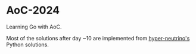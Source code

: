 # AoC-2024

Learning Go with AoC.

Most of the solutions after day ~10 are implemented from [hyper-neutrino's](https://www.youtube.com/@hyper-neutrino) Python solutions.
